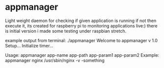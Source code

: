 # appmanager
Light weight daemon for checking if given application is running
if not then execute it, its created for raspberry pi to monitoring
applications live:) there is initial version i made some
testing under raspbian stretch.

example output from terminal:  ./appmanager
Welcome to appmanager v 1.0
Setup...
Initialize timer...

Usage:   appmanager app-name app-path app-param1 app-param2
Example: appmanager nginx /usr/sbin/nginx -v -something

